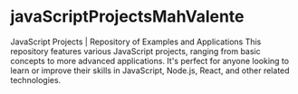 # javaScriptProjectsMahValente
JavaScript Projects | Repository of Examples and Applications This repository features various JavaScript projects, ranging from basic concepts to more advanced applications. It's perfect for anyone looking to learn or improve their skills in JavaScript, Node.js, React, and other related technologies.
